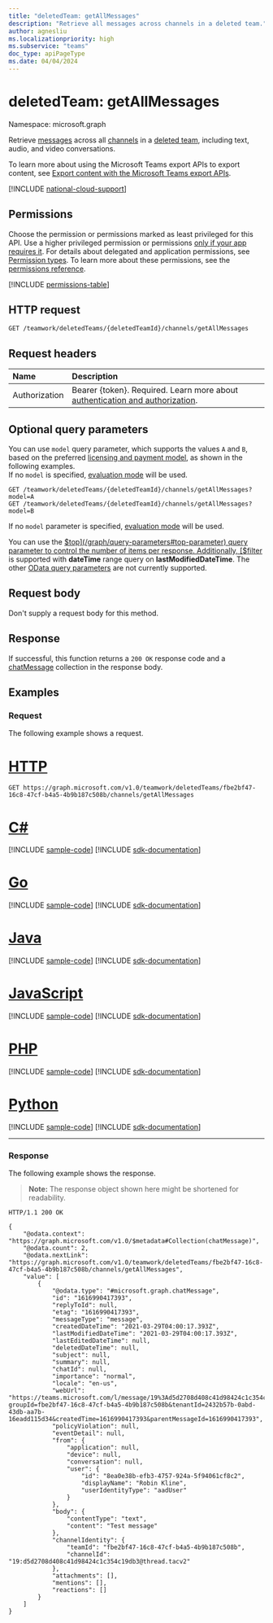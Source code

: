 ```yaml
---
title: "deletedTeam: getAllMessages"
description: "Retrieve all messages across channels in a deleted team."
author: agnesliu
ms.localizationpriority: high
ms.subservice: "teams"
doc_type: apiPageType
ms.date: 04/04/2024
---
```


# deletedTeam: getAllMessages
Namespace: microsoft.graph

Retrieve [messages](../resources/chatmessage.md) across all [channels](../resources/channel.md) in a [deleted team](../resources/deletedteam.md), including text, audio, and video conversations.

To learn more about using the Microsoft Teams export APIs to export content, see [Export content with the Microsoft Teams export APIs](/microsoftteams/export-teams-content).

[!INCLUDE [national-cloud-support](../../includes/all-clouds.md)]

## Permissions
Choose the permission or permissions marked as least privileged for this API. Use a higher privileged permission or permissions [only if your app requires it](/graph/permissions-overview#best-practices-for-using-microsoft-graph-permissions). For details about delegated and application permissions, see [Permission types](/graph/permissions-overview#permission-types). To learn more about these permissions, see the [permissions reference](/graph/permissions-reference).

<!-- { "blockType": "permissions", "name": "deletedteam_getallmessages" } -->
[!INCLUDE [permissions-table](../includes/permissions/deletedteam-getallmessages-permissions.md)]

## HTTP request

<!-- {
  "blockType": "ignored"
}
-->
``` http
GET /teamwork/deletedTeams/{deletedTeamId}/channels/getAllMessages
```

## Request headers
|Name|Description|
|:---|:---|
|Authorization|Bearer {token}. Required. Learn more about [authentication and authorization](/graph/auth/auth-concepts).|

## Optional query parameters

You can use `model` query parameter, which supports the values `A` and `B`, based on the preferred [licensing and payment model](/graph/teams-licenses),
as shown in the following examples.  
If no `model` is specified, [evaluation mode](/graph/teams-licenses#evaluation-mode-default-requirements) will be used.

```http
GET /teamwork/deletedTeams/{deletedTeamId}/channels/getAllMessages?model=A
GET /teamwork/deletedTeams/{deletedTeamId}/channels/getAllMessages?model=B
```
If no `model` parameter is specified, [evaluation mode](/graph/teams-licenses#evaluation-mode-default-requirements) will be used. 

You can use the [$top](/graph/query-parameters#top-parameter) query parameter to control the number of items per response.
Additionally, [$filter](/graph/query-parameters#filter-parameter) is supported with **dateTime** range query on **lastModifiedDateTime**. The other [OData query parameters](/graph/query-parameters) are not currently supported.

## Request body
Don't supply a request body for this method.

## Response

If successful, this function returns a `200 OK` response code and a [chatMessage](../resources/chatmessage.md) collection in the response body.

## Examples

### Request
The following example shows a request.
# [HTTP](#tab/http)
<!-- {
  "blockType": "request",
  "name": "deletedteamthis.getallmessages"
}
-->
``` http
GET https://graph.microsoft.com/v1.0/teamwork/deletedTeams/fbe2bf47-16c8-47cf-b4a5-4b9b187c508b/channels/getAllMessages
```

# [C#](#tab/csharp)
[!INCLUDE [sample-code](../includes/snippets/csharp/deletedteamthisgetallmessages-csharp-snippets.md)]
[!INCLUDE [sdk-documentation](../includes/snippets/snippets-sdk-documentation-link.md)]

# [Go](#tab/go)
[!INCLUDE [sample-code](../includes/snippets/go/deletedteamthisgetallmessages-go-snippets.md)]
[!INCLUDE [sdk-documentation](../includes/snippets/snippets-sdk-documentation-link.md)]

# [Java](#tab/java)
[!INCLUDE [sample-code](../includes/snippets/java/deletedteamthisgetallmessages-java-snippets.md)]
[!INCLUDE [sdk-documentation](../includes/snippets/snippets-sdk-documentation-link.md)]

# [JavaScript](#tab/javascript)
[!INCLUDE [sample-code](../includes/snippets/javascript/deletedteamthisgetallmessages-javascript-snippets.md)]
[!INCLUDE [sdk-documentation](../includes/snippets/snippets-sdk-documentation-link.md)]

# [PHP](#tab/php)
[!INCLUDE [sample-code](../includes/snippets/php/deletedteamthisgetallmessages-php-snippets.md)]
[!INCLUDE [sdk-documentation](../includes/snippets/snippets-sdk-documentation-link.md)]

# [Python](#tab/python)
[!INCLUDE [sample-code](../includes/snippets/python/deletedteamthisgetallmessages-python-snippets.md)]
[!INCLUDE [sdk-documentation](../includes/snippets/snippets-sdk-documentation-link.md)]

---

### Response
The following example shows the response.
>**Note:** The response object shown here might be shortened for readability.
<!-- {
  "blockType": "response",
  "truncated": true,
  "@odata.type": "Collection(microsoft.graph.chatMessage)"
}
-->
``` http
HTTP/1.1 200 OK

{
    "@odata.context": "https://graph.microsoft.com/v1.0/$metadata#Collection(chatMessage)",
    "@odata.count": 2,
    "@odata.nextLink": "https://graph.microsoft.com/v1.0/teamwork/deletedTeams/fbe2bf47-16c8-47cf-b4a5-4b9b187c508b/channels/getAllMessages",
    "value": [
        {
            "@odata.type": "#microsoft.graph.chatMessage",
            "id": "1616990417393",
            "replyToId": null,
            "etag": "1616990417393",
            "messageType": "message",
            "createdDateTime": "2021-03-29T04:00:17.393Z",
            "lastModifiedDateTime": "2021-03-29T04:00:17.393Z",
            "lastEditedDateTime": null,
            "deletedDateTime": null,
            "subject": null,
            "summary": null,
            "chatId": null,
            "importance": "normal",
            "locale": "en-us",
            "webUrl": "https://teams.microsoft.com/l/message/19%3Ad5d2708d408c41d98424c1c354c19db3%40thread.tacv2/1616990417393?groupId=fbe2bf47-16c8-47cf-b4a5-4b9b187c508b&tenantId=2432b57b-0abd-43db-aa7b-16eadd115d34&createdTime=1616990417393&parentMessageId=1616990417393",
            "policyViolation": null,
            "eventDetail": null,
            "from": {
                "application": null,
                "device": null,
                "conversation": null,
                "user": {
                    "id": "8ea0e38b-efb3-4757-924a-5f94061cf8c2",
                    "displayName": "Robin Kline",
                    "userIdentityType": "aadUser"
                }
            },
            "body": {
                "contentType": "text",
                "content": "Test message"
            },
            "channelIdentity": {
                "teamId": "fbe2bf47-16c8-47cf-b4a5-4b9b187c508b",
                "channelId": "19:d5d2708d408c41d98424c1c354c19db3@thread.tacv2"
            },
            "attachments": [],
            "mentions": [],
            "reactions": []
        }
    ]
}

```
